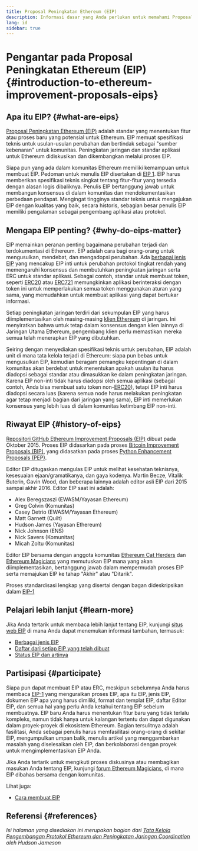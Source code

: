 ```yaml
---
title: Proposal Peningkatan Ethereum (EIP)
description: Informasi dasar yang Anda perlukan untuk memahami Proposal Peningkatan Ethereum (EIP).
lang: id
sidebar: true
---
```


# Pengantar pada Proposal Peningkatan Ethereum (EIP) {#introduction-to-ethereum-improvement-proposals-eips}

## Apa itu EIP? {#what-are-eips}

[Proposal Peningkatan Ethereum (EIP)](https://eips.ethereum.org/) adalah standar yang menentukan fitur atau proses baru yang potensial untuk Ethereum. EIP memuat spesifikasi teknis untuk usulan-usulan perubahan dan bertindak sebagai "sumber kebenaran" untuk komunitas. Peningkatan jaringan dan standar aplikasi untuk Ethereum didiskusikan dan dikembangkan melalui proses EIP.

Siapa pun yang ada dalam komunitas Ethereum memiliki kemampuan untuk membuat EIP. Pedoman untuk menulis EIP disertakan di [EIP 1](https://eips.ethereum.org/EIPS/eip-1). EIP harus memberikan spesifikasi teknis singkat tentang fitur-fitur yang tersedia dengan alasan logis dibaliknya. Penulis EIP bertanggung jawab untuk membangun konsensus di dalam komunitas dan mendokumentasikan perbedaan pendapat. Mengingat tingginya standar teknis untuk mengajukan EIP dengan kualitas yang baik, secara historis, sebagian besar penulis EIP memiliki pengalaman sebagai pengembang aplikasi atau protokol.

## Mengapa EIP penting? {#why-do-eips-matter}

EIP memainkan peranan penting bagaimana perubahan terjadi dan terdokumentasi di Ethereum. EIP adalah cara bagi orang-orang untuk mengusulkan, mendebat, dan mengadopsi perubahan. Ada [berbagai jenis EIP](https://github.com/ethereum/EIPs/blob/master/EIPS/eip-1.md#eip-types) yang mencakup EIP inti untuk perubahan protokol tingkat rendah yang memengaruhi konsensus dan membutuhkan peningkatan jaringan serta ERC untuk standar aplikasi. Sebagai contoh, standar untuk membuat token, seperti [ERC20](https://eips.ethereum.org/EIPS/eip-20) atau [ERC721](https://eips.ethereum.org/EIPS/eip-721) memungkinkan aplikasi berinteraksi dengan token ini untuk memperlakukan semua token menggunakan aturan yang sama, yang memudahkan untuk membuat aplikasi yang dapat bertukar informasi.

Setiap peningkatan jaringan terdiri dari sekumpulan EIP yang harus diimplementasikan oleh masing-masing [klien Ethereum](/learn/#clients-and-nodes) di jaringan. Ini menyiratkan bahwa untuk tetap dalam konsensus dengan klien lainnya di Jaringan Utama Ethereum, pengembang klien perlu memastikan mereka semua telah menerapkan EIP yang dibutuhkan.

Seiring dengan menyediakan spesifikasi teknis untuk perubahan, EIP adalah unit di mana tata kelola terjadi di Ethereum: siapa pun bebas untuk mengusulkan EIP, kemudian beragam pemangku kepentingan di dalam komunitas akan berdebat untuk menentukan apakah usulan itu harus diadopsi sebagai standar atau dimasukkan ke dalam peningkatan jaringan. Karena EIP non-inti tidak harus diadopsi oleh semua aplikasi (sebagai contoh, Anda bisa membuat satu token non-[ERC20](https://eips.ethereum.org/EIPS/eip-20)), tetapi EIP inti harus diadopsi secara luas (karena semua node harus melakukan peningkatan agar tetap menjadi bagian dari jaringan yang sama), EIP inti memerlukan konsensus yang lebih luas di dalam komunitas ketimbang EIP non-inti.

## Riwayat EIP {#history-of-eips}

[Repositori GitHub Ethereum Improvement Proposals (EIP)](https://github.com/ethereum/EIPs) dibuat pada Oktober 2015. Proses EIP didasarkan pada proses [Bitcoin Improvement Proposals (BIP)](https://github.com/bitcoin/bips), yang didasatkan pada proses [Python Enhancement Proposals (PEP)](https://www.python.org/dev/peps/).

Editor EIP ditugaskan mengulas EIP untuk melihat kesehatan teknisnya, kesesuaian ejaan/gramatikanya, dan gaya kodenya. Martin Becze, Vitalik Buterin, Gavin Wood, dan beberapa lainnya adalah editor asli EIP dari 2015 sampai akhir 2016. Editor EIP saat ini adalah:

- Alex Beregszaszi (EWASM/Yayasan Ethereum)
- Greg Colvin (Komunitas)
- Casey Detrio (EWASM/Yayasan Ethereum)
- Matt Garnett (Quilt)
- Hudson James (Yayasan Ethereum)
- Nick Johnson (ENS)
- Nick Savers (Komunitas)
- Micah Zoltu (Komunitas)

Editor EIP bersama dengan anggota komunitas [Ethereum Cat Herders](https://ethereumcatherders.com/) dan [Ethereum Magicians](https://ethereum-magicians.org/) yang memutuskan EIP mana yang akan diimplementasikan, bertanggung jawab dalam mempermudah proses EIP serta memajukan EIP ke tahap "Akhir" atau "Ditarik".

Proses standardisasi lengkap yang disertai dengan bagan dideskripsikan dalam [EIP-1](https://eips.ethereum.org/EIPS/eip-1)

## Pelajari lebih lanjut {#learn-more}

Jika Anda tertarik untuk membaca lebih lanjut tentang EIP, kunjungi [situs web EIP](https://eips.ethereum.org/) di mana Anda dapat menemukan informasi tambahan, termasuk:

- [Berbagai jenis EIP](https://eips.ethereum.org/)
- [Daftar dari setiap EIP yang telah dibuat](https://eips.ethereum.org/all)
- [Status EIP dan artinya](https://eips.ethereum.org/)

## Partisipasi {#participate}

Siapa pun dapat membuat EIP atau ERC, meskipun sebelumnya Anda harus membaca [EIP-1](https://eips.ethereum.org/EIPS/eip-1) yang menguraikan proses EIP, apa itu EIP, jenis EIP, dokumen EIP apa yang harus dimiliki, format dan templat EIP, daftar Editor EIP, dan semua hal yang perlu Anda ketahui tentang EIP sebelum membuatnya. EIP baru Anda harus menentukan fitur baru yang tidak terlalu kompleks, namun tidak hanya untuk kalangan tertentu dan dapat digunakan dalam proyek-proyek di ekosistem Ethereum. Bagian tersulitnya adalah fasilitasi, Anda sebagai penulis harus memfasilitasi orang-orang di sekitar EIP, mengumpulkan umpan balik, menulis artikel yang menggambarkan masalah yang diselesaikan oleh EIP, dan berkolaborasi dengan proyek untuk mengimplementasikan EIP Anda.

Jika Anda tertarik untuk mengikuti proses diskusinya atau membagikan masukan Anda tentang EIP, kunjungi [forum Ethereum Magicians](https://ethereum-magicians.org/), di mana EIP dibahas bersama dengan komunitas.

Lihat juga:

- [Cara membuat EIP](https://eips.ethereum.org/EIPS/eip-1)

## Referensi {#references}

<cite class="citation">

Isi halaman yang disediakan ini merupakan bagian dari [Tata Kelola Pengembangan Protokol Ethereum dan Peningkatan Jaringan Coordination](https://hudsonjameson.com/2020-03-23-ethereum-protocol-development-governance-and-network-upgrade-coordination/) oleh Hudson Jameson

</cite>
